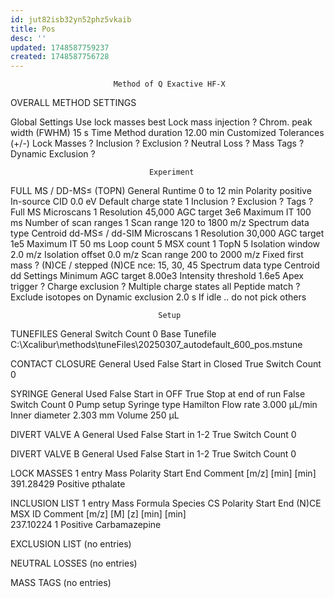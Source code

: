 ```yaml
---
id: jut82isb32yn52phz5vkaib
title: Pos
desc: ''
updated: 1748587759237
created: 1748587756728
---
```



                           Method of Q Exactive HF-X
 
OVERALL METHOD SETTINGS
 
Global Settings
Use lock masses                                                         best 
Lock mass injection                                                        ? 
Chrom. peak width (FWHM)                                                  15 s
Time
Method duration                                                        12.00 min
Customized Tolerances (+/-)
Lock Masses                                                                ? 
Inclusion                                                                  ? 
Exclusion                                                                  ? 
Neutral Loss                                                               ? 
Mass Tags                                                                  ? 
Dynamic Exclusion                                                          ? 
 
 
                                   Experiment
 
FULL MS / DD-MS≤ (TOPN)
General
Runtime                                                              0 to 12 min
Polarity                                                            positive 
In-source CID                                                            0.0 eV
Default charge state                                                       1 
Inclusion                                                                  ? 
Exclusion                                                                  ? 
Tags                                                                       ? 
Full MS
Microscans                                                                 1 
Resolution                                                            45,000 
AGC target                                                               3e6 
Maximum IT                                                               100 ms
Number of scan ranges                                                      1 
Scan range                                                       120 to 1800 m/z
Spectrum data type                                                  Centroid 
dd-MS≤ / dd-SIM
Microscans                                                                 1 
Resolution                                                            30,000 
AGC target                                                               1e5 
Maximum IT                                                                50 ms
Loop count                                                                 5 
MSX count                                                                  1 
TopN                                                                       5 
Isolation window                                                         2.0 m/z
Isolation offset                                                         0.0 m/z
Scan range                                                       200 to 2000 m/z
Fixed first mass                                                           ? 
(N)CE / stepped (N)CE                                        nce: 15, 30, 45 
Spectrum data type                                                  Centroid 
dd Settings
Minimum AGC target                                                    8.00e3 
Intensity threshold                                                    1.6e5 
Apex trigger                                                               ? 
Charge exclusion                                                           ? 
Multiple charge states                                                   all 
Peptide match                                                              ? 
Exclude isotopes                                                          on 
Dynamic exclusion                                                        2.0 s
If idle ..                                                do not pick others 
 
                                     Setup
 
TUNEFILES
General
Switch Count  0
Base Tunefile C:\Xcalibur\methods\tuneFiles\20250307_autodefault_600_pos.mstune
 
CONTACT CLOSURE
General
Used            False 
Start in Closed  True 
Switch Count        0 
 
SYRINGE
General
Used                  False 
Start in OFF           True 
Stop at end of run    False 
Switch Count              0 
Pump setup
Syringe type       Hamilton 
Flow rate             3.000 µL/min
Inner diameter        2.303 mm
Volume                  250 µL
 
DIVERT VALVE A
General
Used         False 
Start in 1-2  True 
Switch Count     0 
 
DIVERT VALVE B
General
Used         False 
Start in 1-2  True 
Switch Count     0 
 
LOCK MASSES
    1 entry
     Mass Polarity Start   End Comment
    [m/z]          [min] [min] 
391.28429 Positive             pthalate
 
INCLUSION LIST
    1 entry
     Mass Formula Species  CS Polarity Start   End (N)CE MSX ID Comment
    [m/z]     [M]         [z]          [min] [min]              
237.10224                   1 Positive                          Carbamazepine
 
EXCLUSION LIST
   (no entries)
 
NEUTRAL LOSSES
   (no entries)
 
MASS TAGS
   (no entries)
